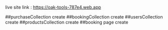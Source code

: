 live site link : https://oak-tools-787e4.web.app

##purchaseCollection create
##bookingCollection create
##usersCollection create 
##productsCollection create
##booking page create